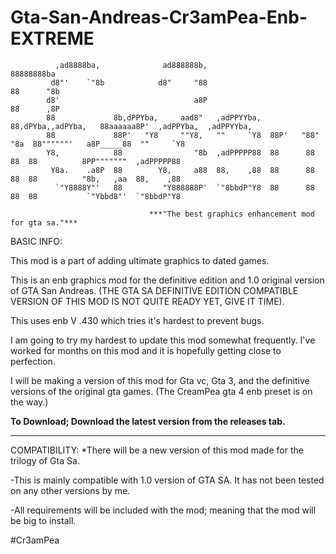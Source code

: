 # Gta-San-Andreas-Cr3amPea-Enb-EXTREME
 
              ,ad8888ba,              ad888888b,                                  88888888ba                            
             d8"'    `"8b            d8"     "88                                  88      "8b                           
            d8'                              a8P                                  88      ,8P                           
            88             8b,dPPYba,     aad8"   ,adPPYYba,  88,dPYba,,adPYba,   88aaaaaa8P'  ,adPPYba,  ,adPPYYba,    
            88             88P'   "Y8     ""Y8,   ""     `Y8  88P'   "88"    "8a  88""""""'   a8P_____88  ""     `Y8    
            Y8,            88                "8b  ,adPPPPP88  88      88      88  88          8PP"""""""  ,adPPPPP88    
             Y8a.    .a8P  88        Y8,     a88  88,    ,88  88      88      88  88          "8b,   ,aa  88,    ,88    
              `"Y8888Y"'   88         "Y888888P'  `"8bbdP"Y8  88      88      88  88           `"Ybbd8"'  `"8bbdP"Y8 

                                   ***"The best graphics enhancement mod for gta sa."***
                             
                         
 BASIC INFO:

  This mod is a part of adding ultimate graphics to dated games.
  
  This is an enb graphics mod for the definitive edition and 1.0 original version of GTA San Andreas.
  (THE GTA SA DEFINITIVE EDITION COMPATIBLE VERSION OF THIS MOD IS NOT QUITE READY YET, GIVE IT TIME).
  
  This uses enb V .430 which tries it's hardest to prevent bugs.
 
 I am going to try my hardest to update this mod somewhat frequently.
 I've worked for months on this mod and it is hopefully getting close to perfection.

  I will be making a version of this mod for Gta vc, Gta 3, and the definitive versions of the original gta games.
  (The CreamPea gta 4 enb preset is on the way.)
  
 **To Download; Download the latest version from the releases tab.**
 
 -----------------------------------------------------------------------------------------------------------------------------------------------------------------------
 
 COMPATIBILITY:
 *There will be a new version of this mod made for the trilogy of Gta Sa.
 
 -This is mainly compatible with 1.0 version of GTA SA. It has not been tested on any other versions by me.
 
 -All requirements will be included with the mod; meaning that the mod will be big to install.
 
 
 
 

 
#Cr3amPea 
